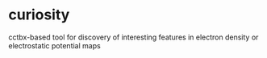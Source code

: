 # curiosity
cctbx-based tool for discovery of interesting features in electron density or electrostatic potential maps

